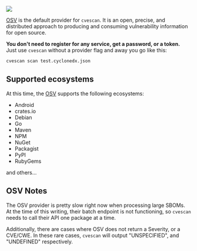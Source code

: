 ![](../../img/providers/osv.png)

[OSV](https://osv.dev) is the default provider for ```cvescan```. It is an open, precise, and distributed approach to producing and consuming vulnerability information for open source. 

**You don't need to register for any service, get a password, or a token.** Just use ```cvescan``` without a provider flag and away you go like this:

``` bash
cvescan scan test.cyclonedx.json
```

## Supported ecosystems

At this time, the [OSV](https://osv.dev) supports the following ecosystems:

- Android
- crates.io
- Debian
- Go
- Maven
- NPM
- NuGet
- Packagist
- PyPI
- RubyGems

and others...

## OSV Notes

The OSV provider is pretty slow right now when processing large SBOMs. At the time of this writing, their batch endpoint is not functioning, so ```cvescan ``` needs to call their API one package at a time. 

Additionally, there are cases where OSV does not return a Severity, or a CVE/CWE. In these rare cases, ```cvescan``` will output "UNSPECIFIED", and "UNDEFINED" respectively.



